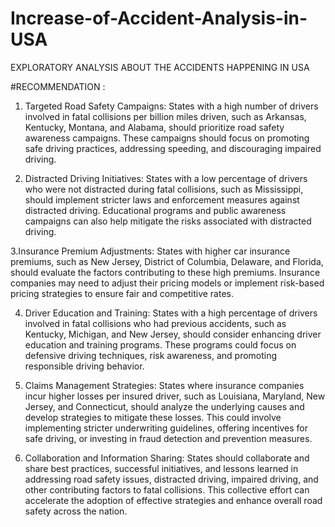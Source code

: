 # Increase-of-Accident-Analysis-in-USA
EXPLORATORY ANALYSIS ABOUT THE ACCIDENTS HAPPENING IN USA

#RECOMMENDATION :
1. Targeted Road Safety Campaigns: States with a high number of drivers involved in fatal collisions per billion miles driven, such as Arkansas, Kentucky, Montana, and Alabama, should prioritize road safety awareness campaigns. These campaigns should focus on promoting safe driving practices, addressing speeding, and discouraging impaired driving.

2. Distracted Driving Initiatives: States with a low percentage of drivers who were not distracted during fatal collisions, such as Mississippi, should implement stricter laws and enforcement measures against distracted driving. Educational programs and public awareness campaigns can also help mitigate the risks associated with distracted driving.

3.Insurance Premium Adjustments: States with higher car insurance premiums, such as New Jersey, District of Columbia, Delaware, and Florida, should evaluate the factors contributing to these high premiums. Insurance companies may need to adjust their pricing models or implement risk-based pricing strategies to ensure fair and competitive rates.

4. Driver Education and Training: States with a high percentage of drivers involved in fatal collisions who had previous accidents, such as Kentucky, Michigan, and New Jersey, should consider enhancing driver education and training programs. These programs could focus on defensive driving techniques, risk awareness, and promoting responsible driving behavior.

5. Claims Management Strategies: States where insurance companies incur higher losses per insured driver, such as Louisiana, Maryland, New Jersey, and Connecticut, should analyze the underlying causes and develop strategies to mitigate these losses. This could involve implementing stricter underwriting guidelines, offering incentives for safe driving, or investing in fraud detection and prevention measures.

6. Collaboration and Information Sharing: States should collaborate and share best practices, successful initiatives, and lessons learned in addressing road safety issues, distracted driving, impaired driving, and other contributing factors to fatal collisions. This collective effort can accelerate the adoption of effective strategies and enhance overall road safety across the nation.


